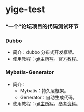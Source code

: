 # yige-test
### “一个”论坛项目的代码测试环节

### Dubbo 
- 简介：dubbo 分布式开发框架。
- 使用教程：[git主所写](https://www.jianshu.com/p/0579ce1509ea)。[官方教程](https://github.com/apache/incubator-dubbo-spring-boot-project)。

### Mybatis-Generator
- 简介：
  - Mybatis：持久层框架。
  - Generator：自动生成代码。
- 使用教程：[git主所写](http://www.baidu.com)。[参考资料](https://blog.csdn.net/winter_chen001/article/details/77249029)。
